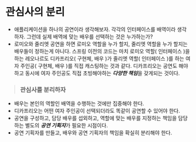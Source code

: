 # 관심사의 분리
- 애플리케이션을 하나의 공연이라 생각해보자. 각각의 인터페이스를 배역이라 생각하자. 그런데 실제 배역에 맞는 배우를 선택하는 것은 누가하는가?
- 로미오와 줄리엣 공연을 하면 로미오 역할을 누가 할지, 줄리엣 역할을 누가 할지는 배우들이 정하는게 아니다. 스프링 이전의 코드는 마치 로미오 역할( 인터페이스 )을 하는 레오나르도 디카프리오( 구현체, 배우 )가 줄리엣 역할( 인터페이스 )를 하는 여자 주인공( 구현체, 배우 )를 직접 캐스팅하는 것과 같다. 디카프리오는 공연도 해야하고 동시에 여자 주인공도 직접 초빙해야하는 ***다양한 책임***을 갖게되는 것이다.

> ### 관심사를 분리하자
- 배우는 본인의 역할인 배역을 수행하는 것에만 집중해야 한다.
- 디카프리오는 어떤 여자 주인공이 선택되더라도 똑같이 공연할 수 있어야 한다.
- 공연을 구성하고, 담당 배우를 섭외하고, 역할에 맞는 배우를 지정하는 책임을 담당하는 별도의 ***공연 기획자***가 필요한 시점이다.
- 공연 기획자를 만들고, 배우와 공연 기획자의 책임을 확실히 분리해야 한다.

